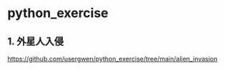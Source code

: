 # python_exercise

## 1. 外星人入侵
https://github.com/usergwen/python_exercise/tree/main/alien_invasion
